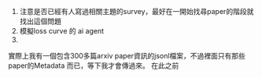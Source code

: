 1. 注意是否已經有人寫過相關主題的survey，最好在一開始找尋paper的階段就找出這個問題
2. 模擬loss curve 的 ai agent
3. 
實際上我有一個包含300多篇arxiv paper資訊的jsonl檔案，不過裡面只有那些paper的Metadata 而已，等下我才會傳過來。
在此之前